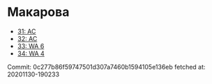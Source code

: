 # Макарова
- [31: AC](31.md)
- [32: AC](32.md)
- [33: WA 6](33.md)
- [34: WA 4](34.md)

Commit: 0c277b86f59747501d307a7460b1594105e136eb
 fetched at: 20201130-190233
